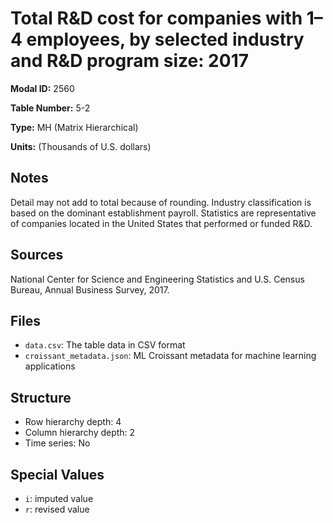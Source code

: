 # Total R&D cost for companies with 1&#8211;4 employees, by selected industry and R&D program size: 2017 

**Modal ID:** 2560

**Table Number:** 5-2

**Type:** MH (Matrix Hierarchical)

**Units:** (Thousands of U.S. dollars)

## Notes

Detail may not add to total because of rounding. Industry classification is based on the dominant establishment payroll. Statistics are representative of companies located in the United States that performed or funded R&D.

## Sources

National Center for Science and Engineering Statistics and U.S. Census Bureau, Annual Business Survey, 2017.

## Files

- `data.csv`: The table data in CSV format
- `croissant_metadata.json`: ML Croissant metadata for machine learning applications

## Structure

- Row hierarchy depth: 4
- Column hierarchy depth: 2
- Time series: No

## Special Values

- `i`: imputed value
- `r`: revised value
